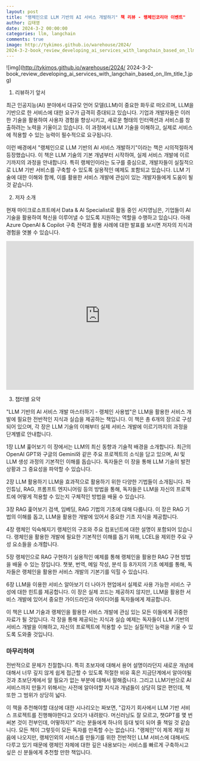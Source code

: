 ```yaml
---
layout: post
title: "랭체인으로 LLM 기반의 AI 서비스 개발하기" 책 리뷰 - 랭체인코리아 이벤트"
author: 김태영
date: 2024-3-2 00:00:00
categories: llm, langchain
comments: true
image: http://tykimos.github.io/warehouse/2024/
2024-3-2-book_review_developing_ai_services_with_langchain_based_on_llm_title_1.jpg
---
```

 
![img](http://tykimos.github.io/warehouse/2024/
2024-3-2-book_review_developing_ai_services_with_langchain_based_on_llm_title_1.jpg)

1. 리뷰하기 앞서 

최근 인공지능(AI) 분야에서 대규모 언어 모델(LLM)이 중요한 화두로 떠오르며, LLM을 기반으로 한 서비스에 대한 요구가 급격히 증대되고 있습니다. 기업과 개발자들은 이러한 기술을 활용하여 사용자 경험을 향상시키고, 새로운 형태의 인터랙션과 서비스를 창출하려는 노력을 기울이고 있습니다. 이 과정에서 LLM 기술을 이해하고, 실제로 서비스에 적용할 수 있는 능력이 필수적으로 요구됩니다.

이런 배경에서 "랭체인으로 LLM 기반의 AI 서비스 개발하기"이라는 책은 시의적절하게 등장했습니다. 이 책은 LLM 기술의 기본 개념부터 시작하여, 실제 서비스 개발에 이르기까지의 과정을 안내합니다. 특히 랭체인이라는 도구를 중심으로, 개발자들이 실질적으로 LLM 기반 서비스를 구축할 수 있도록 실용적인 예제도 포함되고 있습니다. LLM 기술에 대한 이해와 함께, 이를 활용한 서비스 개발에 관심이 있는 개발자들에게 도움이 될 것 같습니다.

2. 저자 소개

현재 마이크로소프트에서 Data & AI Specialist로 활동 중인 서지영님은, 기업들이 AI 기술을 활용하여 혁신을 이루어낼 수 있도록 지원하는 역할을 수행하고 있습니다. 아래 Azure OpenAI & Copilot 구축 전략과 활용 사례에 대한 발표를 보시면 저자의 지식과 경험을 엿볼 수 있습니다.

<iframe width="100%" height="400" src="https://www.youtube.com/embed/mxlmuk7H1do?si=KfepJi2tmDohBHOi" title="YouTube video player" frameborder="0" allow="accelerometer; autoplay; clipboard-write; encrypted-media; gyroscope; picture-in-picture; web-share" allowfullscreen></iframe>

3. 챕터별 요약

"LLM 기반의 AI 서비스 개발 마스터하기 - 랭체인 사용법"은 LLM을 활용한 서비스 개발에 필요한 전반적인 지식과 실습을 제공하는 책입니다. 이 책은 총 6개의 장으로 구성되어 있으며, 각 장은 LLM 기술의 이해부터 실제 서비스 개발에 이르기까지의 과정을 단계별로 안내합니다.

1장 LLM 훑어보기
이 장에서는 LLM의 최신 동향과 기술적 배경을 소개합니다. 최근의 OpenAI GPT와 구글의 Gemini와 같은 주요 프로젝트의 소식을 담고 있으며, AI 및 LLM 생성 과정의 기본적인 이해를 돕습니다. 독자들은 이 장을 통해 LLM 기술의 발전 상황과 그 중요성을 파악할 수 있습니다.

2장 LLM 활용하기
LLM을 효과적으로 활용하기 위한 다양한 기법들이 소개됩니다. 파인튜닝, RAG, 프롬프트 엔지니어링 등의 방법을 통해, 독자들은 LLM을 자신의 프로젝트에 어떻게 적용할 수 있는지 구체적인 방법을 배울 수 있습니다.

3장 RAG 훑어보기
검색, 임베딩, RAG 기법의 기초에 대해 다룹니다. 이 장은 RAG 기법의 이해를 돕고, LLM을 활용한 개발에 있어서 중요한 기초 지식을 제공합니다.

4장 랭체인 익숙해지기
랭체인의 구조와 주요 컴포넌트에 대한 설명이 포함되어 있습니다. 랭체인을 활용한 개발에 필요한 기본적인 이해를 돕기 위해, LCEL을 제외한 주요 구성 요소들을 소개합니다.

5장 랭체인으로 RAG 구현하기
실용적인 예제를 통해 랭체인을 활용한 RAG 구현 방법을 배울 수 있는 장입니다. 챗봇, 번역, 메일 작성, 분석 등 8가지의 기초 예제를 통해, 독자들은 랭체인을 활용한 서비스 개발의 기본기를 익힐 수 있습니다.

6장 LLM을 이용한 서비스 알아보기
더 나아가 현업에서 실제로 사용 가능한 서비스 구성에 대한 힌트를 제공합니다. 이 장은 실제 코드는 제공하지 않지만, LLM을 활용한 서비스 개발에 있어서 중요한 가이드라인과 아이디어를 독자들에게 제공합니다.

이 책은 LLM 기술과 랭체인을 활용한 서비스 개발에 관심 있는 모든 이들에게 귀중한 자료가 될 것입니다. 각 장을 통해 제공되는 지식과 실습 예제는 독자들이 LLM 기반의 서비스 개발을 이해하고, 자신의 프로젝트에 적용할 수 있는 실질적인 능력을 키울 수 있도록 도와줄 것입니다.

### 마무리하며

전반적으로 문체가 친절합니다. 특히 초보자에 대해서 용어 설명이라던지 새로운 개념에 대해서 너무 깊지 않게 쉽게 접근할 수 있도록 적절한 비유 혹은 지금단계에서 알아야될 것과 초보단계에서 알 필요가 없는 부분에 대해서 말해줍니다. 그리고 LLM기반으로 AI 서비스까지 만들기 위해서는 사전에 알아야할 지식과 개념들이 상당히 많은 편인데, 책 또한 그 범위가 상당히 넓다. 

이 책을 추천해야할 대상에 대한 시나리오는 짜보면, "갑자기 회사에서 LLM 기반 서비스 프로젝트를 진행해야한다고 오더가 내려왔다. 머신러닝도 잘 모르고, 챗GPT를 몇 번 써본 것이 전부인데, 어떻하지?" 라는 분들에게 하나의 등대 빛이 되어 줄 책일 것 같습니다. 모든 책이 그렇듯이 모든 독자를 만족할 수는 없습니다. "랭체인"이 제목 제일 처음에 나오지만, 랭체인외의 서비스를 만들기를 위한 전반적인 LLM 서비스에 대해서도 다루고 있기 때문에 랭체인 자체에 대한 깊은 내용보다는 서비스를 빠르게 구축하시고 싶은 신 분들에게 추천할 만한 책입니다.

